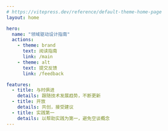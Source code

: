 ```yaml
---
# https://vitepress.dev/reference/default-theme-home-page
layout: home

hero:
  name: "领域驱动设计指南"
  actions:
    - theme: brand
      text: 阅读指南
      link: /main
    - theme: alt
      text: 提交反馈
      link: /feedback

features:
  - title: 与时俱进
    details: 跟随技术发展趋势，不断更新
  - title: 开放
    details: 共创，接受建议
  - title: 实践第一
    details: 以帮助实践为第一，避免空谈概念
---
```


